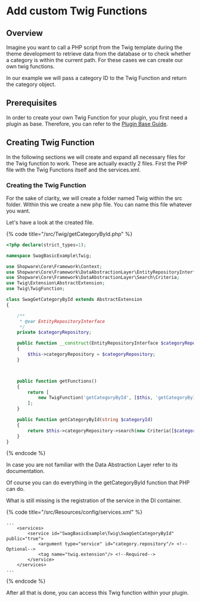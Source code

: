 # Add custom Twig Functions

## Overview

Imagine you want to call a PHP script from the Twig template during the theme development to retrieve data from the database or to check whether a category is within the current path. For these cases we can create our own twig functions.

In our example we will pass a category ID to the Twig Function and return the category object.

## Prerequisites

In order to create your own Twig Function for your plugin, you first need a plugin as base. Therefore, you can refer to the [Plugin Base Guide](../plugin-base-guide.md).

## Creating Twig Function

In the following sections we will create and expand all necessary files for the Twig function to work. These are actually exactly 2 files. First the PHP file with the Twig Functions itself and the services.xml.

### Creating the Twig Function

For the sake of clarity, we will create a folder named Twig within the src folder. Within this we create a new php file. You can name this file whatever you want.

Let's have a look at the created file.

{% code title="<plugin root>/src/Twig/getCategoryById.php" %}
```php
<?php declare(strict_types=1);

namespace SwagBasicExample\Twig;

use Shopware\Core\Framework\Context;
use Shopware\Core\Framework\DataAbstractionLayer\EntityRepositoryInterface;
use Shopware\Core\Framework\DataAbstractionLayer\Search\Criteria;
use Twig\Extension\AbstractExtension;
use Twig\TwigFunction;

class SwagGetCategoryById extends AbstractExtension
{

    /**
     * @var EntityRepositoryInterface
     */
    private $categoryRepository;

    public function __construct(EntityRepositoryInterface $categoryRepository)
    {
        $this->categoryRepository = $categoryRepository;
    }



    public function getFunctions()
    {
        return [
            new TwigFunction('getCategoryById', [$this, 'getCategoryById']),
        ];
    }

    public function getCategoryById(string $categoryId)
    {
        return $this->categoryRepository->search(new Criteria([$categoryId]), Context::createDefaultContext())->first();
    }
}
```
{% endcode %}

In case you are not familiar with the Data Abstraction Layer refer to its documentation.

Of course you can do everything in the getCategoryById function that PHP can do.

What is still missing is the registration of the service in the DI container.

{% code title="<plugin root>/src/Resources/config/services.xml" %}
```markup
...
    <services>
        <service id="SwagBasicExample\Twig\SwagGetCategoryById" public="true">
            <argument type="service" id="category.repository"/> <!--Optional-->
            <tag name="twig.extension"/> <!--Required-->
        </service>
    </services>
...
```
{% endcode %}

After all that is done, you can access this Twig function within your plugin.
